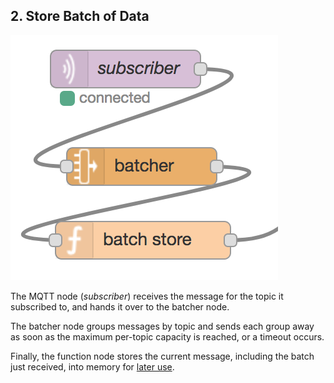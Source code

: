 ## 2. Store Batch of Data

![batch store](img/batch-store.png)

The MQTT node (*subscriber*) receives the message for the topic it subscribed to, and hands it over to the batcher node.

The batcher node groups messages by topic and sends each group away as soon as the maximum per-topic capacity is reached, or a timeout occurs.

Finally, the function node stores the current message, including the batch just received, into memory for [later use](batch-read.md).